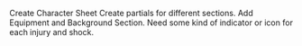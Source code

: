 Create Character Sheet
    Create partials for different sections.
    Add Equipment and Background Section.
    Need some kind of indicator or icon for each injury and shock.

